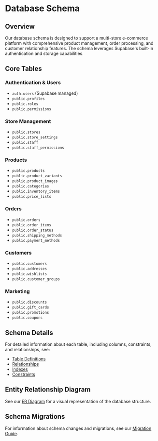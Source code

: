 # Database Schema

## Overview

Our database schema is designed to support a multi-store e-commerce platform with comprehensive product management, order processing, and customer relationship features. The schema leverages Supabase's built-in authentication and storage capabilities.

## Core Tables

### Authentication & Users
- `auth.users` (Supabase managed)
- `public.profiles`
- `public.roles`
- `public.permissions`

### Store Management
- `public.stores`
- `public.store_settings`
- `public.staff`
- `public.staff_permissions`

### Products
- `public.products`
- `public.product_variants`
- `public.product_images`
- `public.categories`
- `public.inventory_items`
- `public.price_lists`

### Orders
- `public.orders`
- `public.order_items`
- `public.order_status`
- `public.shipping_methods`
- `public.payment_methods`

### Customers
- `public.customers`
- `public.addresses`
- `public.wishlists`
- `public.customer_groups`

### Marketing
- `public.discounts`
- `public.gift_cards`
- `public.promotions`
- `public.coupons`

## Schema Details

For detailed information about each table, including columns, constraints, and relationships, see:
- [Table Definitions](./tables.md)
- [Relationships](./relationships.md)
- [Indexes](./indexes.md)
- [Constraints](./constraints.md)

## Entity Relationship Diagram

See our [ER Diagram](./diagram.md) for a visual representation of the database structure.

## Schema Migrations

For information about schema changes and migrations, see our [Migration Guide](../migrations/guide.md).
